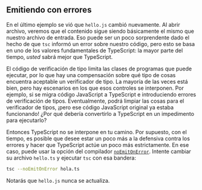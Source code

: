 
## Emitiendo con errores

En el último ejemplo se vió que `hello.js` cambió nuevamente.
Al abrir archivo, veremos que el contenido sigue siendo básicamente el mismo que nuestro archivo de entrada.
Eso puede ser un poco sorprendente dado el hecho de que `tsc` informó un error sobre nuestro código, pero esto se basa en uno de los valores fundamentales de TypeScript: la mayor parte del tiempo, _usted_ sabrá mejor que TypeScript.

El código de verificación de tipo limita las clases de programas que puede ejecutar, por lo que hay una compensación sobre qué tipo de cosas encuentra aceptable un verificador de tipo.
La mayoría de las veces está bien, pero hay escenarios en los que esos controles se interponen.
Por ejemplo, si se migra código JavaScript a TypeScript e introduciendo errores de verificación de tipos.
Eventualmente, podrá limpiar las cosas para el verificador de tipos, ¡pero ese código JavaScript original ya estaba funcionando!
¿Por qué debería convertirlo a TypeScript en un impedimento para ejecutarlo?

Entonces TypeScript no se interpone en tu camino.
Por supuesto, con el tiempo, es posible que desee estar un poco más a la defensiva contra los errores y hacer que TypeScript actúe un poco más estrictamente.
En ese caso, puede usar la opción del compilador [`noEmitOnError`](/tsconfig#noEmitOnError).
Intente cambiar su archivo `hello.ts` y ejecutar `tsc` con esa bandera:

```sh
tsc --noEmitOnError hola.ts
```

Notarás que `hello.js` nunca se actualiza.
